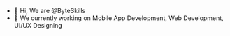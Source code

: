 - 👋 Hi, We are @ByteSkills
- 🌱 We currently working on Mobile App Development, Web Development, UI/UX Designing

<!---
ByteSkills/ByteSkills is a ✨ special ✨ repository because its `README.md` (this file) appears on your GitHub profile.
You can click the Preview link to take a look at your changes.
--->
